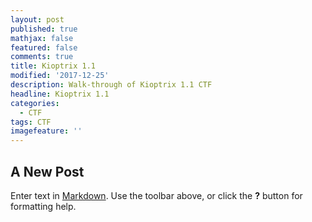 ```yaml
---
layout: post
published: true
mathjax: false
featured: false
comments: true
title: Kioptrix 1.1
modified: '2017-12-25'
description: Walk-through of Kioptrix 1.1 CTF
headline: Kioptrix 1.1
categories:
  - CTF
tags: CTF
imagefeature: ''
---
```

## A New Post

Enter text in [Markdown](http://daringfireball.net/projects/markdown/). Use the toolbar above, or click the **?** button for formatting help.
